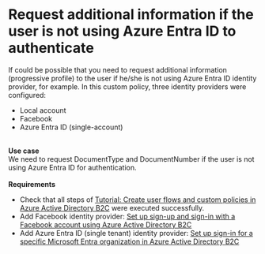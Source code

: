 # Request additional information if the user is not using Azure Entra ID to authenticate

If could be possible that you need to request additional information (progressive profile) to the user if he/she is not using Azure Entra ID identity provider, for example. In this custom policy, three identity providers were configured:
<br />
<ul>
  <li>Local account</li>
  <li>Facebook</li>
  <li>Azure Entra ID (single-account)</li>
</ul>
<br />
<b>Use case</b>
<br />
We need to request DocumentType and DocumentNumber if the user is not using Azure Entra ID for authentication.
<br />
<br />
<b>Requirements</b>
<ul>
  <li>Check that all steps of <a href="https://learn.microsoft.com/en-us/azure/active-directory-b2c/tutorial-create-user-flows?pivots=b2c-custom-policy">Tutorial: Create user flows and custom policies in Azure Active Directory B2C</a> were executed successfully.</li>
  <li>Add Facebook identity provider: <a href="https://learn.microsoft.com/en-us/azure/active-directory-b2c/identity-provider-facebook?pivots=b2c-custom-policy">Set up sign-up and sign-in with a Facebook account using Azure Active Directory B2C</a></li>
  <li>Add Azure Entra ID (single tenant) identity provider: <a href="https://learn.microsoft.com/en-us/azure/active-directory-b2c/identity-provider-azure-ad-single-tenant?pivots=b2c-custom-policy">Set up sign-in for a specific Microsoft Entra organization in Azure Active Directory B2C</a></li>
</ul>

